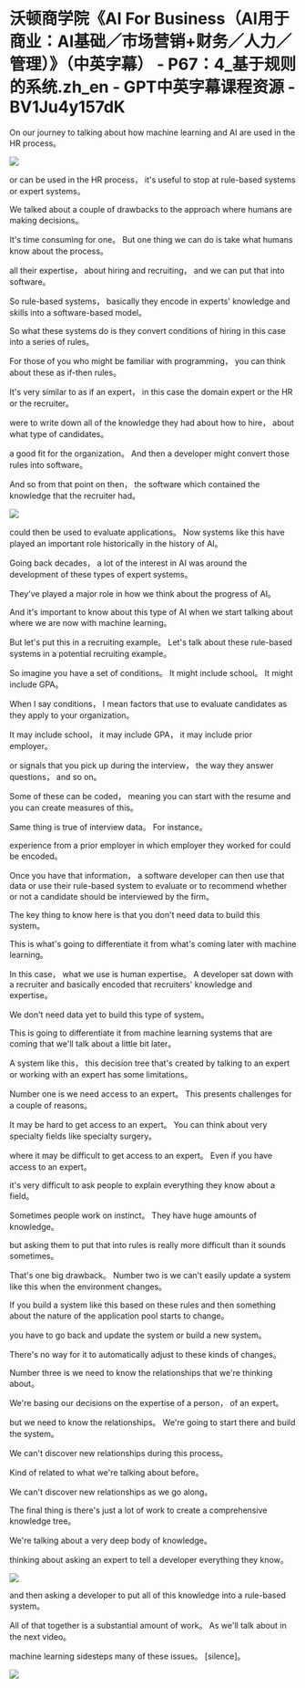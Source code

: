 # 沃顿商学院《AI For Business（AI用于商业：AI基础／市场营销+财务／人力／管理）》（中英字幕） - P67：4_基于规则的系统.zh_en - GPT中英字幕课程资源 - BV1Ju4y157dK

 On our journey to talking about how machine learning and AI are used in the HR process。



![](img/0b2aa3c97cae946b3f82cb0f738b6540_1.png)

 or can be used in the HR process， it's useful to stop at rule-based systems or expert systems。

 We talked about a couple of drawbacks to the approach where humans are making decisions。

 It's time consuming for one。 But one thing we can do is take what humans know about the process。

 all their expertise， about hiring and recruiting， and we can put that into software。

 So rule-based systems， basically they encode in experts' knowledge and skills into a software-based model。

 So what these systems do is they convert conditions of hiring in this case into a series of rules。

 For those of you who might be familiar with programming， you can think about these as if-then rules。

 It's very similar to as if an expert， in this case the domain expert or the HR or the recruiter。

 were to write down all of the knowledge they had about how to hire， about what type of candidates。

 a good fit for the organization。 And then a developer might convert those rules into software。

 And so from that point on then， the software which contained the knowledge that the recruiter had。



![](img/0b2aa3c97cae946b3f82cb0f738b6540_3.png)

 could then be used to evaluate applications。 Now systems like this have played an important role historically in the history of AI。

 Going back decades， a lot of the interest in AI was around the development of these types of expert systems。

 They've played a major role in how we think about the progress of AI。

 And it's important to know about this type of AI when we start talking about where we are now with machine learning。

 But let's put this in a recruiting example。 Let's talk about these rule-based systems in a potential recruiting example。

 So imagine you have a set of conditions。 It might include school。 It might include GPA。

 When I say conditions， I mean factors that use to evaluate candidates as they apply to your organization。

 It may include school， it may include GPA， it may include prior employer。

 or signals that you pick up during the interview， the way they answer questions， and so on。

 Some of these can be coded， meaning you can start with the resume and you can create measures of this。

 Same thing is true of interview data。 For instance。

 experience from a prior employer in which employer they worked for could be encoded。

 Once you have that information， a software developer can then use that data or use their rule-based system to evaluate or to recommend whether or not a candidate should be interviewed by the firm。

 The key thing to know here is that you don't need data to build this system。

 This is what's going to differentiate it from what's coming later with machine learning。

 In this case， what we use is human expertise。 A developer sat down with a recruiter and basically encoded that recruiters' knowledge and expertise。

 We don't need data yet to build this type of system。

 This is going to differentiate it from machine learning systems that are coming that we'll talk about a little bit later。

 A system like this， this decision tree that's created by talking to an expert or working with an expert has some limitations。

 Number one is we need access to an expert。 This presents challenges for a couple of reasons。

 It may be hard to get access to an expert。 You can think about very specialty fields like specialty surgery。

 where it may be difficult to get access to an expert。 Even if you have access to an expert。

 it's very difficult to ask people to explain everything they know about a field。

 Sometimes people work on instinct。 They have huge amounts of knowledge。

 but asking them to put that into rules is really more difficult than it sounds sometimes。

 That's one big drawback。 Number two is we can't easily update a system like this when the environment changes。

 If you build a system like this based on these rules and then something about the nature of the application pool starts to change。

 you have to go back and update the system or build a new system。

 There's no way for it to automatically adjust to these kinds of changes。

 Number three is we need to know the relationships that we're thinking about。

 We're basing our decisions on the expertise of a person， of an expert。

 but we need to know the relationships。 We're going to start there and build the system。

 We can't discover new relationships during this process。

 Kind of related to what we're talking about before。

 We can't discover new relationships as we go along。

 The final thing is there's just a lot of work to create a comprehensive knowledge tree。

 We're talking about a very deep body of knowledge。

 thinking about asking an expert to tell a developer everything they know。



![](img/0b2aa3c97cae946b3f82cb0f738b6540_5.png)

 and then asking a developer to put all of this knowledge into a rule-based system。

 All of that together is a substantial amount of work。 As we'll talk about in the next video。

 machine learning sidesteps many of these issues。 [silence]。



![](img/0b2aa3c97cae946b3f82cb0f738b6540_7.png)